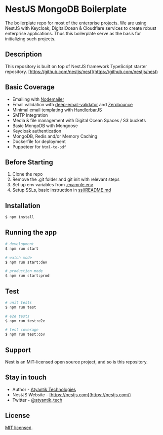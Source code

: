 # NestJS MongoDB Boilerplate  

The boilerplate repo for most of the enterprise projects.
We are using NestJS with Keycloak, DigitalOcean & Cloudflare services to create robust enterprise applications. Thus this boilerplate serve as the basis for initializing such projects. 

## Description  
This repository is built on top of NestJS framework TypeScript starter repository.
[https://github.com/nestjs/nest](https://github.com/nestjs/nest)

## Basic Coverage
 - Emailing with [Nodemailer](https://github.com/nodemailer/nodemailer)
 - Email validation with [deep-email-validator](https://github.com/mfbx9da4/deep-email-validator) and [Zerobounce](https://www.zerobounce.net/)
 - Minimal email templating with [HandlerbarJS](https://github.com/handlebars-lang/handlebars.js/)
 - SMTP Integration 
 - Media & file management with Digital Ocean Spaces / S3 buckets
 - Basic MongoDB with Mongoose
 - Keycloak authentication
 - MongoDB, Redis and/or Memory Caching
 - Dockerfile for deployment
 - Puppeteer for `html-to-pdf` 

## Before Starting
 1. Clone the repo
 2. Remove the .git folder and git init with relevant steps
 3. Set up env variables from [.example.env](.example.env)
 4. Setup SSLs, basic instruction in [ssl/README.md](ssl/README.md)

## Installation

```bash
$ npm install
```

## Running the app

```bash
# development
$ npm run start

# watch mode
$ npm run start:dev

# production mode
$ npm run start:prod
```

## Test

```bash
# unit tests
$ npm run test

# e2e tests
$ npm run test:e2e

# test coverage
$ npm run test:cov
```

## Support

Nest is an MIT-licensed open source project, and so is this repository.

## Stay in touch

- Author - [Atyantik Technologies](https://www.atyantik.com)
- NestJS Website - [https://nestjs.com](https://nestjs.com/)
- Twitter - [@atyantik_tech](https://twitter.com/atyantik_tech)

## License
[MIT licensed](LICENSE).
